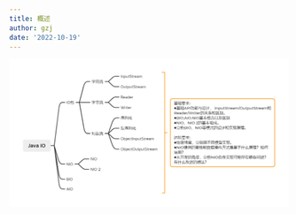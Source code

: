 ```yaml
---
title: 概述
author: gzj
date: '2022-10-19'
---
```


![io](../../.vuepress/public/image/java-basic/IO.png)
